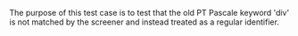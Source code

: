 The purpose of this test case is to test that the old PT Pascale keyword 'div' is not matched by the screener and instead treated as a regular identifier.